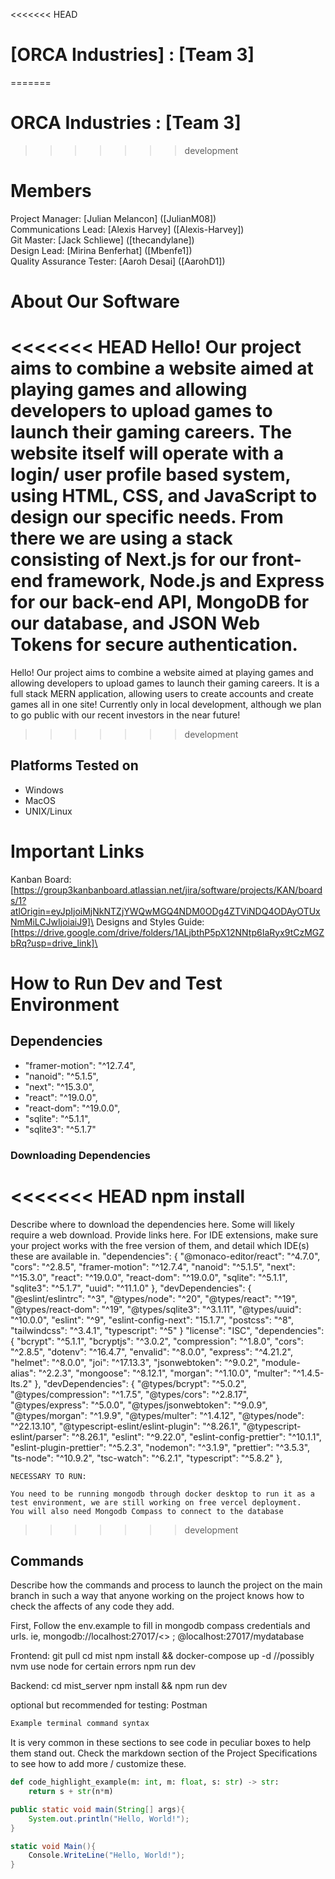 <<<<<<< HEAD
# [ORCA Industries] : [Team 3]
=======
# ORCA Industries : [Team 3]
>>>>>>> development
# Members
Project Manager: [Julian Melancon] ([JulianM08])\
Communications Lead: [Alexis Harvey] ([Alexis-Harvey])\
Git Master: [Jack Schliewe] ([thecandylane])\
Design Lead: [Mirina Benferhat] ([Mbenfe1])\
Quality Assurance Tester: [Aaroh Desai] ([AarohD1])

# About Our Software

<<<<<<< HEAD
Hello! Our project aims to combine a website aimed at playing games and allowing developers to upload games to launch their gaming careers. The website itself will operate with a login/ user profile based system, using HTML, CSS, and JavaScript to design our specific needs. From there we are using a stack consisting of Next.js for our front-end framework, Node.js and Express for our back-end API, MongoDB for our database, and JSON Web Tokens for secure authentication. 
=======
Hello! Our project aims to combine a website aimed at playing games and allowing developers to upload games to launch their gaming careers. It is a full stack MERN application, allowing users to create accounts and create games all in one site! Currently only in local development, although we plan to go public with our recent investors in the near future!
>>>>>>> development

## Platforms Tested on
- Windows
- MacOS
- UNIX/Linux
# Important Links
Kanban Board: [https://group3kanbanboard.atlassian.net/jira/software/projects/KAN/boards/1?atlOrigin=eyJpIjoiMjNkNTZjYWQwMGQ4NDM0ODg4ZTViNDQ4ODAyOTUxNmMiLCJwIjoiaiJ9]\
Designs and Styles Guide: [https://drive.google.com/drive/folders/1ALjbthP5pX12NNtp6IaRyx9tCzMGZbRq?usp=drive_link]\

# How to Run Dev and Test Environment


## Dependencies
- "framer-motion": "^12.7.4",
- "nanoid": "^5.1.5",
- "next": "^15.3.0",
- "react": "^19.0.0",
- "react-dom": "^19.0.0",
- "sqlite": "^5.1.1",
- "sqlite3": "^5.1.7"
  
### Downloading Dependencies
<<<<<<< HEAD
npm install 
=======
Describe where to download the dependencies here. Some will likely require a web download. Provide links here. For IDE extensions, make sure your project works with the free version of them, and detail which IDE(s) these are available in.
"dependencies": {
    "@monaco-editor/react": "^4.7.0",
    "cors": "^2.8.5",
    "framer-motion": "^12.7.4",
    "nanoid": "^5.1.5",
    "next": "^15.3.0",
    "react": "^19.0.0",
    "react-dom": "^19.0.0",
    "sqlite": "^5.1.1",
    "sqlite3": "^5.1.7",
    "uuid": "^11.1.0"
  }, 
   "devDependencies": {
    "@eslint/eslintrc": "^3",
    "@types/node": "^20",
    "@types/react": "^19",
    "@types/react-dom": "^19",
    "@types/sqlite3": "^3.1.11",
    "@types/uuid": "^10.0.0",
    "eslint": "^9",
    "eslint-config-next": "15.1.7",
    "postcss": "^8",
    "tailwindcss": "^3.4.1",
    "typescript": "^5"
  }
  "license": "ISC",
    "dependencies": {
        "bcrypt": "^5.1.1",
        "bcryptjs": "^3.0.2",
        "compression": "^1.8.0",
        "cors": "^2.8.5",
        "dotenv": "^16.4.7",
        "envalid": "^8.0.0",
        "express": "^4.21.2",
        "helmet": "^8.0.0",
        "joi": "^17.13.3",
        "jsonwebtoken": "^9.0.2",
        "module-alias": "^2.2.3",
        "mongoose": "^8.12.1",
        "morgan": "^1.10.0",
        "multer": "^1.4.5-lts.2"
    },
    "devDependencies": {
        "@types/bcrypt": "^5.0.2",
        "@types/compression": "^1.7.5",
        "@types/cors": "^2.8.17",
        "@types/express": "^5.0.0",
        "@types/jsonwebtoken": "^9.0.9",
        "@types/morgan": "^1.9.9",
        "@types/multer": "^1.4.12",
        "@types/node": "^22.13.10",
        "@typescript-eslint/eslint-plugin": "^8.26.1",
        "@typescript-eslint/parser": "^8.26.1",
        "eslint": "^9.22.0",
        "eslint-config-prettier": "^10.1.1",
        "eslint-plugin-prettier": "^5.2.3",
        "nodemon": "^3.1.9",
        "prettier": "^3.5.3",
        "ts-node": "^10.9.2",
        "tsc-watch": "^6.2.1",
        "typescript": "^5.8.2"
    },

	NECESSARY TO RUN:

	You need to be running mongodb through docker desktop to run it as a test environment, we are still working on free vercel deployment. 
	You will also need Mongodb Compass to connect to the database
>>>>>>> development

## Commands
Describe how the commands and process to launch the project on the main branch in such a way that anyone working on the project knows how to check the affects of any code they add.

First, Follow the env.example to fill in mongodb compass credentials and urls. ie, mongodb://localhost:27017/<>  ;  @localhost:27017/mydatabase

Frontend:
git pull
cd mist
npm install && docker-compose up -d
//possibly nvm use node for certain errors
npm run dev

Backend:
cd mist_server
npm install && npm run dev

optional but recommended for testing:
Postman


```sh
Example terminal command syntax
```

It is very common in these sections to see code in peculiar boxes to help them stand out. Check the markdown section of the Project Specifications to see how to add more / customize these.

```python
def code_highlight_example(m: int, m: float, s: str) -> str:
	return s + str(n*m)
```

```java
public static void main(String[] args){
	System.out.println("Hello, World!");
}
```

```c#
static void Main(){
	Console.WriteLine("Hello, World!");
}
```
